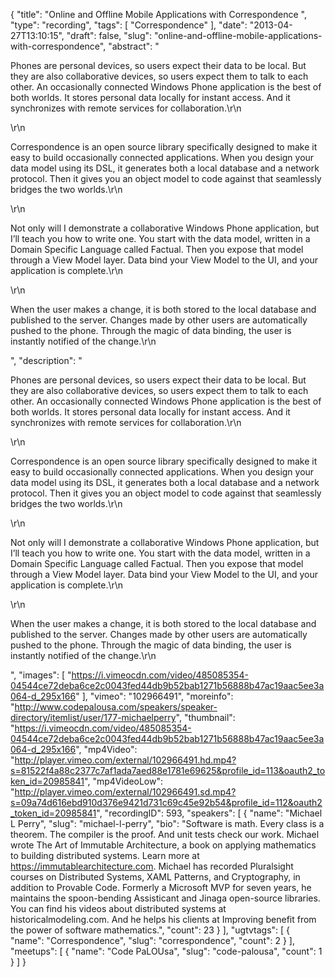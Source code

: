 {
  "title": "Online and Offline Mobile Applications with Correspondence ",
  "type": "recording",
  "tags": [
    "Correspondence"
  ],
  "date": "2013-04-27T13:10:15",
  "draft": false,
  "slug": "online-and-offline-mobile-applications-with-correspondence",
  "abstract": "<p>Phones are personal devices, so users expect their data to be local. But they are also collaborative devices, so users expect them to talk to each other. An occasionally connected Windows Phone application is the best of both worlds. It stores personal data locally for instant access. And it synchronizes with remote services for collaboration.\r\n</p>\r\n<p>Correspondence is an open source library specifically designed to make it easy to build occasionally connected applications. When you design your data model using its DSL, it generates both a local database and a network protocol. Then it gives you an object model to code against that seamlessly bridges the two worlds.\r\n</p>\r\n<p>Not only will I demonstrate a collaborative Windows Phone application, but I’ll teach you how to write one. You start with the data model, written in a Domain Specific Language called Factual. Then you expose that model through a View Model layer. Data bind your View Model to the UI, and your application is complete.\r\n</p>\r\n<p>When the user makes a change, it is both stored to the local database and published to the server. Changes made by other users are automatically pushed to the phone. Through the magic of data binding, the user is instantly notified of the change.\r\n</p>",
  "description": "<p>Phones are personal devices, so users expect their data to be local. But they are also collaborative devices, so users expect them to talk to each other. An occasionally connected Windows Phone application is the best of both worlds. It stores personal data locally for instant access. And it synchronizes with remote services for collaboration.\r\n</p>\r\n<p>Correspondence is an open source library specifically designed to make it easy to build occasionally connected applications. When you design your data model using its DSL, it generates both a local database and a network protocol. Then it gives you an object model to code against that seamlessly bridges the two worlds.\r\n</p>\r\n<p>Not only will I demonstrate a collaborative Windows Phone application, but I’ll teach you how to write one. You start with the data model, written in a Domain Specific Language called Factual. Then you expose that model through a View Model layer. Data bind your View Model to the UI, and your application is complete.\r\n</p>\r\n<p>When the user makes a change, it is both stored to the local database and published to the server. Changes made by other users are automatically pushed to the phone. Through the magic of data binding, the user is instantly notified of the change.\r\n</p>",
  "images": [
    "https://i.vimeocdn.com/video/485085354-04544ce72deba6ce2c0043fed44db9b52bab1271b56888b47ac19aac5ee3a064-d_295x166"
  ],
  "vimeo": "102966491",
  "moreinfo": "http://www.codepalousa.com/speakers/speaker-directory/itemlist/user/177-michaelperry",
  "thumbnail": "https://i.vimeocdn.com/video/485085354-04544ce72deba6ce2c0043fed44db9b52bab1271b56888b47ac19aac5ee3a064-d_295x166",
  "mp4Video": "http://player.vimeo.com/external/102966491.hd.mp4?s=81522f4a88c2377c7af1ada7aed88e1781e69625&profile_id=113&oauth2_token_id=20985841",
  "mp4VideoLow": "http://player.vimeo.com/external/102966491.sd.mp4?s=09a74d616ebd910d376e9421d731c69c45e92b54&profile_id=112&oauth2_token_id=20985841",
  "recordingID": 593,
  "speakers": [
    {
      "name": "Michael L Perry",
      "slug": "michael-l-perry",
      "bio": "Software is math. Every class is a theorem. The compiler is the proof. And unit tests check our work. Michael wrote The Art of Immutable Architecture, a book on applying mathematics to building distributed systems. Learn more at https://immutablearchitecture.com. Michael has recorded Pluralsight courses on Distributed Systems, XAML Patterns, and Cryptography, in addition to Provable Code. Formerly a Microsoft MVP for seven years, he maintains the spoon-bending Assisticant and Jinaga open-source libraries. You can find his videos about distributed systems at historicalmodeling.com. And he helps his clients at Improving benefit from the power of software mathematics.",
      "count": 23
    }
  ],
  "ugtvtags": [
    {
      "name": "Correspondence",
      "slug": "correspondence",
      "count": 2
    }
  ],
  "meetups": [
    {
      "name": "Code PaLOUsa",
      "slug": "code-palousa",
      "count": 1
    }
  ]
}